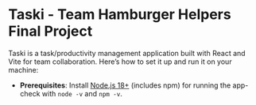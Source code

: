 # Taski - Team Hamburger Helpers Final Project

Taski is a task/productivity management application built with React and Vite for team collaboration. Here’s how to set it up and run it on your machine:

- **Prerequisites**:
Install [Node.js 18+](https://nodejs.org/) (includes npm) for running the app-check with `node -v` and `npm -v`.
